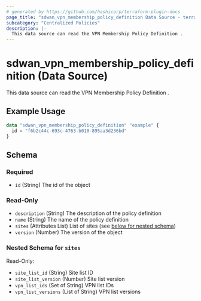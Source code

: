 ```yaml
---
# generated by https://github.com/hashicorp/terraform-plugin-docs
page_title: "sdwan_vpn_membership_policy_definition Data Source - terraform-provider-sdwan"
subcategory: "Centralized Policies"
description: |-
  This data source can read the VPN Membership Policy Definition .
---
```


# sdwan_vpn_membership_policy_definition (Data Source)

This data source can read the VPN Membership Policy Definition .

## Example Usage

```terraform
data "sdwan_vpn_membership_policy_definition" "example" {
  id = "f6b2c44c-693c-4763-b010-895aa3d236bd"
}
```

<!-- schema generated by tfplugindocs -->
## Schema

### Required

- `id` (String) The id of the object

### Read-Only

- `description` (String) The description of the policy definition
- `name` (String) The name of the policy definition
- `sites` (Attributes List) List of sites (see [below for nested schema](#nestedatt--sites))
- `version` (Number) The version of the object

<a id="nestedatt--sites"></a>
### Nested Schema for `sites`

Read-Only:

- `site_list_id` (String) Site list ID
- `site_list_version` (Number) Site list version
- `vpn_list_ids` (Set of String) VPN list IDs
- `vpn_list_versions` (List of String) VPN list versions

